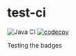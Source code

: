 # test-ci
![Java CI](https://github.com/TFG-informatica19-20/test-ci/workflows/Java%20CI/badge.svg)
[![codecov](https://codecov.io/gh/TFG-informatica19-20/test-ci/branch/master/graph/badge.svg)](https://codecov.io/gh/TFG-informatica19-20/test-ci)

Testing the badges
